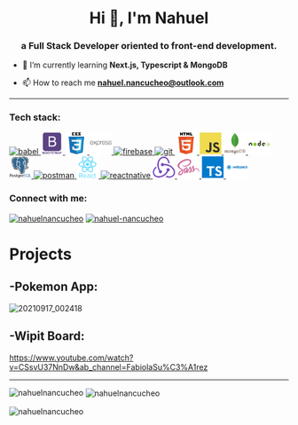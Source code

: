 <h1 align="center">Hi 👋, I'm Nahuel</h1>
<h3 align="center">a Full Stack Developer oriented to front-end development.</h3>

- 🌱 I’m currently learning **Next.js, Typescript & MongoDB**

- 📫 How to reach me **nahuel.nancucheo@outlook.com**
<hr></hr>

<h3 align="left">Tech stack:</h3>
<p align="left"> <a href="https://babeljs.io/" target="_blank"> <img src="https://www.vectorlogo.zone/logos/babeljs/babeljs-icon.svg" alt="babel" title="babel" width="40" height="40"/> </a> 
 <a href="https://getbootstrap.com" target="_blank" > <img src="https://raw.githubusercontent.com/devicons/devicon/master/icons/bootstrap/bootstrap-plain-wordmark.svg" title="Bootstrap" alt="bootstrap" width="40" height="40" /> </a> <a href="https://www.w3schools.com/css/" target="_blank"> <img src="https://raw.githubusercontent.com/devicons/devicon/master/icons/css3/css3-original-wordmark.svg" title="CSS" alt="css3" width="40" height="40"/> </a> 
 <a href="https://expressjs.com" target="_blank"> <img src="https://raw.githubusercontent.com/devicons/devicon/master/icons/express/express-original-wordmark.svg" title="Express" alt="express" width="40" height="40"/> </a> <a href="https://firebase.google.com/" target="_blank"> <img src="https://www.vectorlogo.zone/logos/firebase/firebase-icon.svg" title="Firebase" alt="firebase" width="40" height="40"/> </a> 
 <a href="https://git-scm.com/" target="_blank"> <img src="https://www.vectorlogo.zone/logos/git-scm/git-scm-icon.svg" title="Git" alt="git" width="40" height="40"/> </a> 
 <a href="https://www.w3.org/html/" target="_blank"> <img src="https://raw.githubusercontent.com/devicons/devicon/master/icons/html5/html5-original-wordmark.svg" title="HTML5" alt="html5" width="40" height="40"/> </a>
 <a href="https://developer.mozilla.org/en-US/docs/Web/JavaScript" target="_blank"> <img src="https://raw.githubusercontent.com/devicons/devicon/master/icons/javascript/javascript-original.svg" title="JavaScript" alt="javascript" width="40" height="40"/> </a>
 <a href="https://www.mongodb.com/" target="_blank"> <img src="https://raw.githubusercontent.com/devicons/devicon/master/icons/mongodb/mongodb-original-wordmark.svg" alt="mongodb"  title="MongoDB" width="40" height="40"/> </a> <a href="https://nodejs.org" target="_blank"> <img src="https://raw.githubusercontent.com/devicons/devicon/master/icons/nodejs/nodejs-original-wordmark.svg" title="NodeJs" alt="nodejs" width="40" height="40"/> </a>
 <a href="https://www.postgresql.org" target="_blank"> <img src="https://raw.githubusercontent.com/devicons/devicon/master/icons/postgresql/postgresql-original-wordmark.svg" alt="postgresql"  title="PostgreSQL" width="40" height="40"/> </a>
 <a href="https://postman.com" target="_blank"> <img src="https://www.vectorlogo.zone/logos/getpostman/getpostman-icon.svg" title="Postman" alt="postman" width="40" height="40"/> </a>
 <a href="https://reactjs.org/" target="_blank"> <img src="https://raw.githubusercontent.com/devicons/devicon/master/icons/react/react-original-wordmark.svg" title="ReactJs" alt="react" width="40" height="40"/> </a>
 <a href="https://reactnative.dev/" target="_blank"> <img src="https://reactnative.dev/img/header_logo.svg" alt="reactnative" title="React Native" width="40" height="40"/> </a> 
 <a href="https://redux.js.org" target="_blank"> <img src="https://raw.githubusercontent.com/devicons/devicon/master/icons/redux/redux-original.svg" title="Redux" alt="redux" width="40" height="40"/> </a>
 <a href="https://sass-lang.com" target="_blank"> <img src="https://raw.githubusercontent.com/devicons/devicon/master/icons/sass/sass-original.svg" title="SASS" alt="sass" width="40" height="40"/> </a> 
 <a href="https://www.typescriptlang.org/" target="_blank"> <img src="https://raw.githubusercontent.com/devicons/devicon/master/icons/typescript/typescript-original.svg" alt="typescript" title="Typescript" width="40" height="40"/> </a> 
 <a href="https://webpack.js.org" target="_blank"> <img src="https://raw.githubusercontent.com/devicons/devicon/d00d0969292a6569d45b06d3f350f463a0107b0d/icons/webpack/webpack-original-wordmark.svg" title="Webpack" alt="webpack" width="40" height="40"/> </a>
</p>
<h3 align="left">Connect with me:</h3>
<p align="left">
<a href="https://twitter.com/nahuelnancucheo" target="_blank"><img align="center" src="https://raw.githubusercontent.com/rahuldkjain/github-profile-readme-generator/master/src/images/icons/Social/twitter.svg" title="Twitter" alt="nahuelnancucheo" height="30" width="40" /></a>
 <a href="https://linkedin.com/in/nahuel-nancucheo" target="_blank"><img align="center" src="https://raw.githubusercontent.com/rahuldkjain/github-profile-readme-generator/master/src/images/icons/Social/linked-in-alt.svg" title="Linkedin" alt="nahuel-nancucheo" height="30" width="40" /></a>
</p>

# Projects

## -Pokemon App:
![20210917_002418](https://user-images.githubusercontent.com/81537168/133719263-450e08a6-2528-4c60-9f17-b2049a7e3207.gif)

## -Wipit Board:
https://www.youtube.com/watch?v=CSsvU37NnDw&ab_channel=FabiolaSu%C3%A1rez



<hr></hr>
<p><img align="left" src="https://github-readme-stats.vercel.app/api/top-langs?username=nahuelnancucheo&show_icons=true&locale=en&layout=compact"  alt="nahuelnancucheo" /></p>

<p>&nbsp;<img align="center" src="https://github-readme-stats.vercel.app/api?username=nahuelnancucheo&show_icons=true&locale=en" alt="nahuelnancucheo" /></p>

<p><img align="center" src="https://github-readme-streak-stats.herokuapp.com/?user=nahuelnancucheo&" alt="nahuelnancucheo" /></p>

